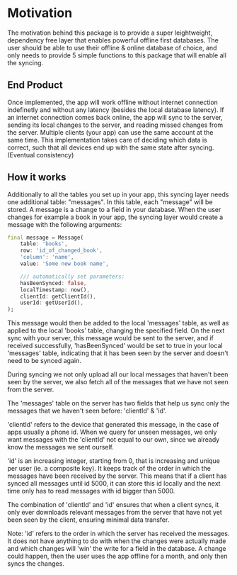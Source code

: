 # Motivation
The motivation behind this package is to provide a super leightweight, dependency free layer that enables powerful offline first databases.
The user should be able to use their offline & online database of choice, and only needs to provide 5 simple functions to this package that will enable all the syncing.

## End Product
Once implemented, the app will work offline without internet connection indefinetly and without any latency (besides the local database latency).
If an internet connection comes back online, the app will sync to the server, sending its local changes to the server, and reading missed changes from the server.
Multiple clients (your app) can use the same account at the same time. This implementation takes care of deciding which data is correct, such that all devices end up with the same state after syncing. (Eventual consistency)

## How it works
Additionally to all the tables you set up in your app, this syncing layer needs one additional table: "messages".
In this table, each "message" will be stored. A message is a change to a field in your database. When the user changes for example a book in your app, the syncing layer would create a message with the following arguments:

```dart
final message = Message(
    table: 'books',
    row: 'id_of_changed_book',
    'column': 'name',
    value: 'Some new book name',

    /// automatically set parameters:
    hasBeenSynced: false,
    localTimestamp: now(),
    clientId: getClientId(),
    userId: getUserId(),
);
```

This message would then be added to the local 'messages' table, as well as applied to the local 'books' table, changing the specified field.
On the next sync with your server, this message would be sent to the server, and if received successfully, 'hasBeenSynced' would be set to true in your local 'messages' table, indicating that it has been seen by the server and doesn't need to be synced again.

During syncing we not only upload all our local messages that haven't been seen by the server, we also fetch all of the messages that we have not seen from the server.

The 'messages' table on the server has two fields that help us sync only the messages that we haven't seen before:
'clientId' & 'id'.

'clientId' refers to the device that generated this message, in the case of apps usually a phone id. When we query for unseen messages, we only want messages with the 'clientId' not equal to our own, since we already know the messages we sent ourself.

'id' is an increasing integer, starting from 0, that is increasing and unique per user (ie. a composite key). It keeps track of the order in which the messages have been received by the server. This means that if a client has synced all messages until id 5000, it can store this id locally and the next time only has to read messages with id bigger than 5000.

The combination of 'clientId' and 'id' ensures that when a client syncs, it only ever downloads relevant messages from the server that have not yet been seen by the client, ensuring minimal data transfer.

Note:
'id' refers to the order in which the server has received the messages. It does not have anything to do with when the changes were actually made and which changes will 'win' the write for a field in the database. A change could happen, then the user uses the app offline for a month, and only then syncs the changes. 


